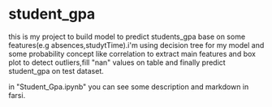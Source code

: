 # student_gpa


this is my project to build model to predict students_gpa base on some features(e.g absences,studytTime).i'm using decision tree for my model and some probability concept like correlation to extract main features and box plot to detect outliers,fill "nan" values on table and finally predict student_gpa on test dataset.

in "Student_Gpa.ipynb" you can see some description and markdown in farsi.
